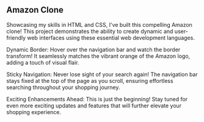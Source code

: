 ## Amazon Clone

Showcasing my skills in HTML and CSS, I've built this compelling Amazon clone! This project demonstrates the ability to create dynamic and user-friendly web interfaces using these essential web development languages.

Dynamic Border:
Hover over the navigation bar and watch the border transform! It seamlessly matches the vibrant orange of the Amazon logo, adding a touch of visual flair.

Sticky Navigation:
Never lose sight of your search again! The navigation bar stays fixed at the top of the page as you scroll, ensuring effortless searching throughout your shopping journey.

Exciting Enhancements Ahead:
This is just the beginning! Stay tuned for even more exciting updates and features that will further elevate your shopping experience.
